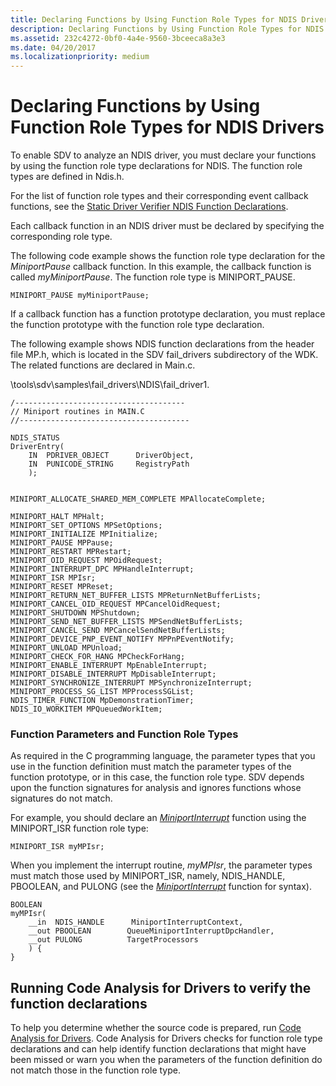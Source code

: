 ```yaml
---
title: Declaring Functions by Using Function Role Types for NDIS Drivers
description: Declaring Functions by Using Function Role Types for NDIS Drivers
ms.assetid: 232c4272-0bf0-4a4e-9560-3bceeca8a3e3
ms.date: 04/20/2017
ms.localizationpriority: medium
---
```


# Declaring Functions by Using Function Role Types for NDIS Drivers


To enable SDV to analyze an NDIS driver, you must declare your functions by using the function role type declarations for NDIS. The function role types are defined in Ndis.h.

For the list of function role types and their corresponding event callback functions, see the [Static Driver Verifier NDIS Function Declarations](static-driver-verifier-ndis-function-declarations.md).

Each callback function in an NDIS driver must be declared by specifying the corresponding role type.

The following code example shows the function role type declaration for the *MiniportPause* callback function. In this example, the callback function is called *myMiniportPause*. The function role type is MINIPORT\_PAUSE.

```
MINIPORT_PAUSE myMiniportPause;
```

If a callback function has a function prototype declaration, you must replace the function prototype with the function role type declaration.

The following example shows NDIS function declarations from the header file MP.h, which is located in the SDV fail\_drivers subdirectory of the WDK. The related functions are declared in Main.c.

\\tools\\sdv\\samples\\fail\_drivers\\NDIS\\fail\_driver1.

```
/--------------------------------------
// Miniport routines in MAIN.C
//--------------------------------------

NDIS_STATUS
DriverEntry(
    IN  PDRIVER_OBJECT      DriverObject,
    IN  PUNICODE_STRING     RegistryPath
    );


MINIPORT_ALLOCATE_SHARED_MEM_COMPLETE MPAllocateComplete;

MINIPORT_HALT MPHalt;
MINIPORT_SET_OPTIONS MPSetOptions;
MINIPORT_INITIALIZE MPInitialize;
MINIPORT_PAUSE MPPause;
MINIPORT_RESTART MPRestart;
MINIPORT_OID_REQUEST MPOidRequest;
MINIPORT_INTERRUPT_DPC MPHandleInterrupt;
MINIPORT_ISR MPIsr;
MINIPORT_RESET MPReset;
MINIPORT_RETURN_NET_BUFFER_LISTS MPReturnNetBufferLists;
MINIPORT_CANCEL_OID_REQUEST MPCancelOidRequest;
MINIPORT_SHUTDOWN MPShutdown;
MINIPORT_SEND_NET_BUFFER_LISTS MPSendNetBufferLists;
MINIPORT_CANCEL_SEND MPCancelSendNetBufferLists;
MINIPORT_DEVICE_PNP_EVENT_NOTIFY MPPnPEventNotify;
MINIPORT_UNLOAD MPUnload;
MINIPORT_CHECK_FOR_HANG MPCheckForHang;
MINIPORT_ENABLE_INTERRUPT MpEnableInterrupt;
MINIPORT_DISABLE_INTERRUPT MpDisableInterrupt;
MINIPORT_SYNCHRONIZE_INTERRUPT MPSynchronizeInterrupt;
MINIPORT_PROCESS_SG_LIST MPProcessSGList;
NDIS_TIMER_FUNCTION MpDemonstrationTimer;
NDIS_IO_WORKITEM MPQueuedWorkItem;
```

### <span id="function_parameters_and_function_role_types"></span><span id="FUNCTION_PARAMETERS_AND_FUNCTION_ROLE_TYPES"></span>Function Parameters and Function Role Types

As required in the C programming language, the parameter types that you use in the function definition must match the parameter types of the function prototype, or in this case, the function role type. SDV depends upon the function signatures for analysis and ignores functions whose signatures do not match.

For example, you should declare an [*MiniportInterrupt*](https://docs.microsoft.com/windows-hardware/drivers/ddi/ndis/nc-ndis-miniport_isr) function using the MINIPORT\_ISR function role type:

```
MINIPORT_ISR myMPIsr;
```

When you implement the interrupt routine, *myMPIsr*, the parameter types must match those used by MINIPORT\_ISR, namely, NDIS\_HANDLE, PBOOLEAN, and PULONG (see the [*MiniportInterrupt*](https://docs.microsoft.com/windows-hardware/drivers/ddi/ndis/nc-ndis-miniport_isr) function for syntax).

```
BOOLEAN 
myMPIsr(
    __in  NDIS_HANDLE      MiniportInterruptContext,
    __out PBOOLEAN        QueueMiniportInterruptDpcHandler,
    __out PULONG          TargetProcessors
    ) {
}
```

## <span id="running_code_analysis_for_drivers_to_verify_the_function_declarations"></span><span id="RUNNING_CODE_ANALYSIS_FOR_DRIVERS_TO_VERIFY_THE_FUNCTION_DECLARATIONS"></span> Running Code Analysis for Drivers to verify the function declarations


To help you determine whether the source code is prepared, run [Code Analysis for Drivers](code-analysis-for-drivers.md). Code Analysis for Drivers checks for function role type declarations and can help identify function declarations that might have been missed or warn you when the parameters of the function definition do not match those in the function role type.

 

 





